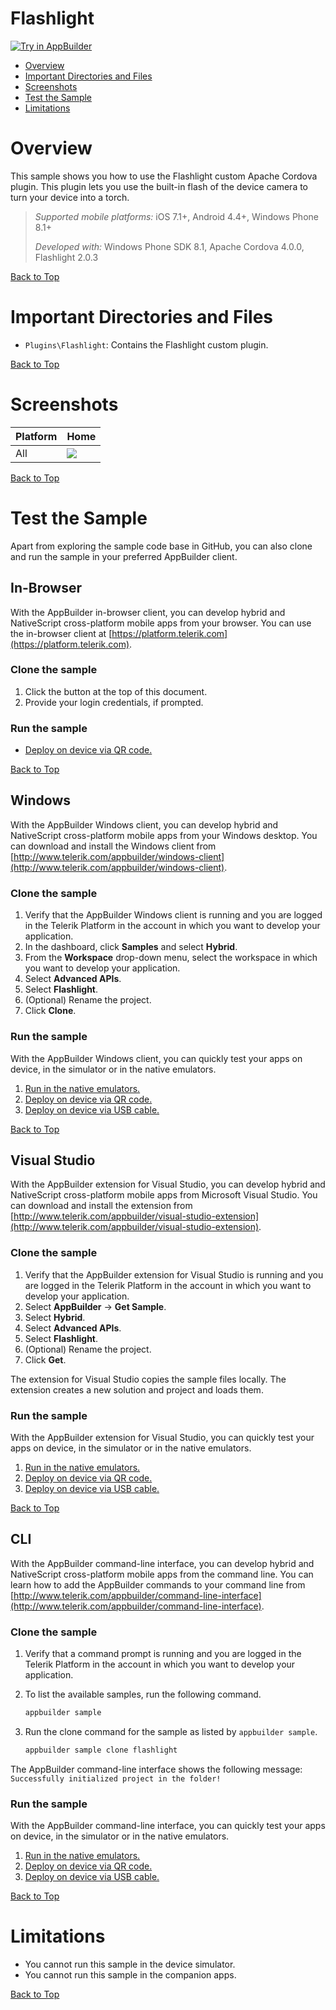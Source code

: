 Flashlight
=================
<a href="https://platform.telerik.com/#appbuilder/clone/https%3A%2F%2Fgithub.com%2FIcenium%2Fsample-flashlight" target="_blank"><img src="http://docs.telerik.com/platform/samples/images/try-in-appbuilder.png" alt="Try in AppBuilder" title="Try in AppBuilder" /></a>  

<a id="top"></a>
* [Overview](#overview)
* [Important Directories and Files](#important-directories-and-files)
* [Screenshots](#screenshots)
* [Test the Sample](#test-the-sample)
* [Limitations](#limitations)

# Overview

This sample shows you how to use the Flashlight custom Apache Cordova plugin. This plugin lets you use the built-in flash of the device camera to turn your device into a torch.

> *Supported mobile platforms:* iOS 7.1+, Android 4.4+, Windows Phone 8.1+
>
> *Developed with:* Windows Phone SDK 8.1, Apache Cordova 4.0.0, Flashlight 2.0.3

[Back to Top](#top)

# Important Directories and Files

* `Plugins\Flashlight`: Contains the Flashlight custom plugin.

[Back to Top](#top)

# Screenshots

Platform | Home
---|---
All | ![](https://raw.githubusercontent.com/Icenium/Sample-Flashlight/master/screenshots/home.png)

[Back to Top](#top)

# Test the Sample

Apart from exploring the sample code base in GitHub, you can also clone and run the sample in your preferred AppBuilder client.

## In-Browser

With the AppBuilder in-browser client, you can develop hybrid and NativeScript cross-platform mobile apps from your browser. You can use the in-browser client at [https://platform.telerik.com](https://platform.telerik.com).

### Clone the sample

1. Click the button at the top of this document.
1. Provide your login credentials, if prompted.

### Run the sample

* [Deploy on device via QR code.][QR code in-browser]

[Back to Top](#top)

## Windows

With the AppBuilder Windows client, you can develop hybrid and NativeScript cross-platform mobile apps from your Windows desktop. You can download and install the Windows client from [http://www.telerik.com/appbuilder/windows-client](http://www.telerik.com/appbuilder/windows-client).

### Clone the sample

1. Verify that the AppBuilder Windows client is running and you are logged in the Telerik Platform in the account in which you want to develop your application.
1. In the dashboard, click **Samples** and select **Hybrid**.
1. From the **Workspace** drop-down menu, select the workspace in which you want to develop your application.
1. Select **Advanced APIs**.
1. Select **Flashlight**.
1. (Optional) Rename the project.
1. Click **Clone**.

### Run the sample

With the AppBuilder Windows client, you can quickly test your apps on device, in the simulator or in the native emulators.

1. [Run in the native emulators.][emulators windows]
1. [Deploy on device via QR code.][QR code windows]
1. [Deploy on device via USB cable.][USB deploy windows]

[Back to Top](#top)

## Visual Studio

With the AppBuilder extension for Visual Studio, you can develop hybrid and NativeScript cross-platform mobile apps from Microsoft Visual Studio. You can download and install the extension from [http://www.telerik.com/appbuilder/visual-studio-extension](http://www.telerik.com/appbuilder/visual-studio-extension).

### Clone the sample

1. Verify that the AppBuilder extension for Visual Studio is running and you are logged in the Telerik Platform in the account in which you want to develop your application.
1. Select **AppBuilder** &#8594; **Get Sample**.
1. Select **Hybrid**.
1. Select **Advanced APIs**.
1. Select **Flashlight**.
1. (Optional) Rename the project.
1. Click **Get**.

The extension for Visual Studio copies the sample files locally. The extension creates a new solution and project and loads them.

### Run the sample

With the AppBuilder extension for Visual Studio, you can quickly test your apps on device, in the simulator or in the native emulators.

1. [Run in the native emulators.][emulators vse]
1. [Deploy on device via QR code.][QR code vse]
1. [Deploy on device via USB cable.][USB deploy vse]

[Back to Top](#top)

## CLI

With the AppBuilder command-line interface, you can develop hybrid and NativeScript cross-platform mobile apps from the command line. You can learn how to add the AppBuilder commands to your command line from [http://www.telerik.com/appbuilder/command-line-interface](http://www.telerik.com/appbuilder/command-line-interface).

### Clone the sample

1. Verify that a command prompt is running and you are logged in the Telerik Platform in the account in which you want to develop your application.
1. To list the available samples, run the following command.

	```bash
	appbuilder sample
	```
1. Run the clone command for the sample as listed by `appbuilder sample`.
	
	```bash
	appbuilder sample clone flashlight
	```

The AppBuilder command-line interface shows the following message: `Successfully initialized project in the folder!`

### Run the sample

With the AppBuilder command-line interface, you can quickly test your apps on device, in the simulator or in the native emulators.

1. [Run in the native emulators.][emulators cli]
1. [Deploy on device via QR code.][QR code cli]
1. [Deploy on device via USB cable.][USB deploy cli]

[Back to Top](#top)

# Limitations

* You cannot run this sample in the device simulator.
* You cannot run this sample in the companion apps.

[Back to Top](#top)

[QR code in-browser]: http://docs.telerik.com/platform/appbuilder/testing-your-app/running-on-devices/deploy-remote#in-browser
[QR code windows]: http://docs.telerik.com/platform/appbuilder/testing-your-app/running-on-devices/deploy-remote#windows
[QR code vse]: http://docs.telerik.com/platform/appbuilder/testing-your-app/running-on-devices/deploy-remote#visual-studio
[QR code cli]: http://docs.telerik.com/platform/appbuilder/testing-your-app/running-on-devices/deploy-remote#cli
[USB deploy windows]: http://docs.telerik.com/platform/appbuilder/testing-your-app/running-on-devices/running-on-connected-devices/deploy-connected#windows
[USB deploy vse]: http://docs.telerik.com/platform/appbuilder/testing-your-app/running-on-devices/running-on-connected-devices/deploy-connected#visual-studio
[USB deploy cli]: http://docs.telerik.com/platform/appbuilder/testing-your-app/running-on-devices/running-on-connected-devices/deploy-connected#cli
[emulators windows]: http://docs.telerik.com/platform/appbuilder/testing-your-app/running-in-emulators/native-emulators#windows
[emulators vse]: http://docs.telerik.com/platform/appbuilder/testing-your-app/running-in-emulators/native-emulators#visual-studio
[emulators cli]: http://docs.telerik.com/platform/appbuilder/testing-your-app/running-in-emulators/native-emulators#cli
